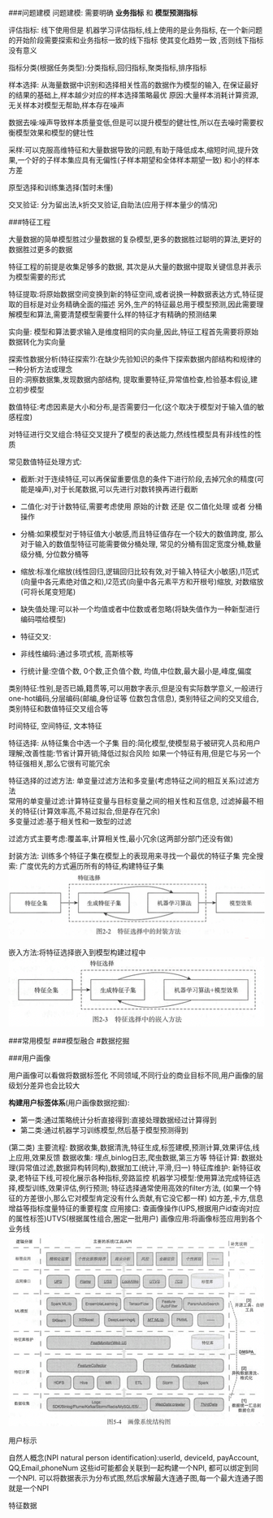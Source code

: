 ###问题建模
问题建模: 需要明确 **业务指标** 和 **模型预测指标**

评估指标: 线下使用但是 机器学习评估指标,线上使用的是业务指标, 在一个新问题的开始阶段需要探索和业务指标一致的线下指标
使其变化趋势一致 ,否则线下指标没有意义  

指标分类(根据任务类型):分类指标,回归指标,聚类指标,排序指标

样本选择: 从海量数据中识别和选择相关性高的数据作为模型的输入, 在保证最好的结果的基础上,样本越少对应的样本选择策略最优
原因:大量样本消耗计算资源,无关样本对模型无帮助,样本存在噪声

数据去噪:噪声导致样本质量变低,但是可以提升模型的健壮性,所以在去噪时需要权衡模型效果和模型的健壮性

采样:可以克服高维特征和大量数据导致的问题,有助于降低成本,缩短时间,提升效果,一个好的子样本集应具有无偏性(子样本期望和全体样本期望一致)
和小的样本方差

原型选择和训练集选择(暂时未懂)

交叉验证: 分为留出法,k折交叉验证,自助法(应用于样本量少的情况)

###特征工程

大量数据的简单模型胜过少量数据的复杂模型,更多的数据胜过聪明的算法,更好的数据胜过更多的数据

特征工程的前提是收集足够多的数据, 其次是从大量的数据中提取关键信息并表示为模型需要的形式

特征提取:将原始数据空间变换到新的特征空间,或者说换一种数据表达方式,特征提取的目标是对业务精确全面的描述
另外,生产的特征最总用于模型预测,因此需要理解模型和算法,需要清楚模型需要什么样的特征才有精确的预测结果

实向量: 模型和算法要求输入是维度相同的实向量,因此,特征工程首先需要将原始数据转化为实向量

探索性数据分析(特征探索?):在缺少先验知识的条件下探索数据内部结构和规律的一种分析方法或理念  
目的:洞察数据集,发现数据内部结构, 提取重要特征,异常值检查,检验基本假设,建立初步模型

数值特征:考虑因素是大小和分布,是否需要归一化(这个取决于模型对于输入值的敏感程度)

对特征进行交叉组合:特征交叉提升了模型的表达能力,然线性模型具有非线性的性质

常见数值特征处理方式:
-   截断:对于连续特征,可以再保留重要信息的条件下进行阶段,去掉冗余的精度(可能是噪声),对于长尾数据,可以先进行对数转换再进行截断  
-   二值化:对于计数特征,需要考虑使用 原始的计数 还是 仅二值化处理 或者 分桶操作  
-   分桶:如果模型对于特征值大小敏感,而且特征值存在一个较大的数值跨度, 那么对于输入的数值型特征可能需要做分桶处理,
        常见的分桶有固定宽度分桶,数量级分桶, 分位数分桶等  
-   缩放:标准化缩放(线性回归,逻辑回归比较有效,对于输入特征大小敏感),l1范式(向量中各元素绝对值之和),l2范式(向量中各元素平方和开根号)缩放,
        对数缩放(可将长尾变短尾)
    
-   缺失值处理:可以补一个均值或者中位数或者忽略(将缺失值作为一种新型进行编码喂给模型)
-   特征交叉:
-   非线性编码:通过多项式核, 高斯核等
-   行统计量:空值个数, 0个数,正负值个数, 均值,中位数,最大最小是,峰度,偏度

类别特征:性别,是否已婚,籍贯等,可以用数字表示,但是没有实际数学意义,一般进行one-hot编码,分层编码(邮编,身份证等 位数包含信息),
类别特征之间的交叉组合,类别特征和数值特征交叉组合等

时间特征, 空间特征, 文本特征

特征选择: 从特征集合中选一个子集
目的:简化模型,使模型易于被研究人员和用户理解;改善性能:节省计算开销;降低过拟合风险
如果一个特征有用,但是它与另一个特征强相关,那么它很有可能冗余


特征选择的过滤方法: 单变量过滤方法和多变量(考虑特征之间的相互关系)过滤方法  
常用的单变量过滤:计算特征变量与目标变量之间的相关性和互信息, 过滤掉最不相关的特征(计算效率高,不易过拟合,但是存在冗余)  
多变量过滤:基于相关性和一致型的过滤

过滤方式主要考虑:覆盖率,计算相关性,最小冗余(这两部分部门还没有做)

封装方法: 训练多个特征子集在模型上的表现用来寻找一个最优的特征子集
完全搜索: 广度优先的方式遍历所有的特征,构建特征子集
![img.png](美团机器学习实践/img.png)

嵌入方法:将特征选择嵌入到模型构建过程中
![img_1.png](美团机器学习实践/img_1.png)


###常用模型
###模型融合
#数据挖掘

###用户画像


用户画像可以看做将数据标签化
不同领域,不同行业的商业目标不同,用户画像的层级划分差异也会比较大

**构建用户标签体系**(用户画像数据挖掘): 
-  第一类:通过策略统计分析直接得到:直接处理数据经过计算得到
-  第二类:通过机器学习训练模型,然后基于模型预测得到

(第二类)
主要流程: 数据收集,数据清洗,特征生成,标签建模,预测计算,效果评估,线上应用,效果反馈
数据收集: 埋点,binlog日志,爬虫数据,第三方等
特征计算: 数据处理(异常值过滤,数据异构转同构),数据加工(统计,平滑,归一)
特征库维护: 新特征收录,老特征下线,可视化展示各种指标,旁路监控
机器学习模型:使用算法完成特征选择,模型训练,效果评估,例行预测; 特征选择通常使用高效的filter方法,
(如果一个特征的方差很小,那么它对模型肯定没有什么贡献,有它没它都一样) 如方差,卡方,信息增益等指标度量特征的重要程度
应用接口: 查画像操作(UPS,根据用户id查询对应的属性标签)UTVS(根据属性组合,圈定一批用户)
画像应用:将画像标签应用到各个业务线
![img.png](img.png)


用户标示

自然人概念(NPI natural person identification):userId, deviceId, payAccount, QQ,Email,phoneNum
这些id可能都会关联到一起构建一个NPI, 都可以绑定到同一个NPI.
可以将数据表示为分布式图,然后求解最大连通子图,每一个最大连通子图就是一个NPI

特征数据
















